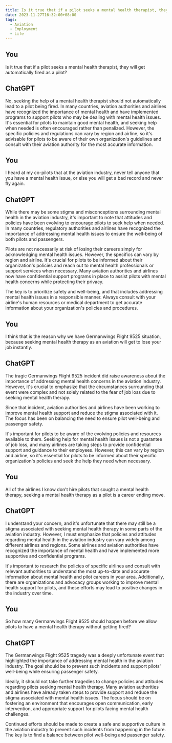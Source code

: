 ```yaml
---
title: Is it true that if a pilot seeks a mental health therapist, they will get automatically fired as a pilot?
date: 2023-11-27T16:32:00+08:00
tags:
  - Aviation
  - Employment
  - Life
---
```

## You
Is it true that if a pilot seeks a mental health therapist, they will get automatically fired as a pilot?

## ChatGPT
No, seeking the help of a mental health therapist should not automatically lead to a pilot being fired. In many countries, aviation authorities and airlines have recognized the importance of mental health and have implemented programs to support pilots who may be dealing with mental health issues. It's essential for pilots to maintain good mental health, and seeking help when needed is often encouraged rather than penalized. However, the specific policies and regulations can vary by region and airline, so it's advisable for pilots to be aware of their own organization's guidelines and consult with their aviation authority for the most accurate information.

## You
I heard at my co-pilots that at the aviation industry, never tell anyone that you have a mental health issue, or else you will get a bad record and never fly again.

## ChatGPT
While there may be some stigma and misconceptions surrounding mental health in the aviation industry, it's important to note that attitudes and policies have been evolving to encourage pilots to seek help when needed. In many countries, regulatory authorities and airlines have recognized the importance of addressing mental health issues to ensure the well-being of both pilots and passengers.

Pilots are not necessarily at risk of losing their careers simply for acknowledging mental health issues. However, the specifics can vary by region and airline. It's crucial for pilots to be informed about their organization's policies and reach out to mental health professionals or support services when necessary. Many aviation authorities and airlines now have confidential support programs in place to assist pilots with mental health concerns while protecting their privacy.

The key is to prioritize safety and well-being, and that includes addressing mental health issues in a responsible manner. Always consult with your airline's human resources or medical department to get accurate information about your organization's policies and procedures.

## You
I think that is the reason why we have Germanwings Flight 9525 situation, because seeking mental health therapy as an aviation will get to lose your job instantly.

## ChatGPT
The tragic Germanwings Flight 9525 incident did raise awareness about the importance of addressing mental health concerns in the aviation industry. However, it's crucial to emphasize that the circumstances surrounding that event were complex and not solely related to the fear of job loss due to seeking mental health therapy.

Since that incident, aviation authorities and airlines have been working to improve mental health support and reduce the stigma associated with it. The focus has been on balancing the need to ensure pilot well-being and passenger safety.

It's important for pilots to be aware of the evolving policies and resources available to them. Seeking help for mental health issues is not a guarantee of job loss, and many airlines are taking steps to provide confidential support and guidance to their employees. However, this can vary by region and airline, so it's essential for pilots to be informed about their specific organization's policies and seek the help they need when necessary.

## You
All of the airlines I know don't hire pilots that sought a mental health therapy, seeking a mental health therapy as a pilot is a career ending move.

## ChatGPT
I understand your concern, and it's unfortunate that there may still be a stigma associated with seeking mental health therapy in some parts of the aviation industry. However, I must emphasize that policies and attitudes regarding mental health in the aviation industry can vary widely among different airlines and regions. Some airlines and aviation authorities have recognized the importance of mental health and have implemented more supportive and confidential programs.

It's important to research the policies of specific airlines and consult with relevant authorities to understand the most up-to-date and accurate information about mental health and pilot careers in your area. Additionally, there are organizations and advocacy groups working to improve mental health support for pilots, and these efforts may lead to positive changes in the industry over time.

## You
So how many Germanwings Flight 9525 should happen before we allow pilots to have a mental health therapy without getting fired?

## ChatGPT
The Germanwings Flight 9525 tragedy was a deeply unfortunate event that highlighted the importance of addressing mental health in the aviation industry. The goal should be to prevent such incidents and support pilots' well-being while ensuring passenger safety.

Ideally, it should not take further tragedies to change policies and attitudes regarding pilots seeking mental health therapy. Many aviation authorities and airlines have already taken steps to provide support and reduce the stigma associated with mental health issues. The focus should be on fostering an environment that encourages open communication, early intervention, and appropriate support for pilots facing mental health challenges.

Continued efforts should be made to create a safe and supportive culture in the aviation industry to prevent such incidents from happening in the future. The key is to find a balance between pilot well-being and passenger safety.